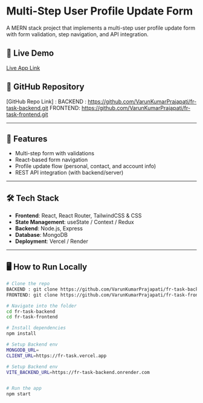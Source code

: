 # Multi-Step User Profile Update Form

A MERN stack project that implements a multi-step user profile update form with form validation, step navigation, and API integration.

## 🚀 Live Demo

[Live App Link](https://fr-task.vercel.app)

## 📂 GitHub Repository

[GitHub Repo Link] :
BACKEND : https://github.com/VarunKumarPrajapati/fr-task-backend.git
FRONTEND: https://github.com/VarunKumarPrajapati/fr-task-frontend.git

---

## 📌 Features

- Multi-step form with validations
- React-based form navigation
- Profile update flow (personal, contact, and account info)
- REST API integration (with backend/server)

---

## 🛠 Tech Stack

- **Frontend**: React, React Router, TailwindCSS & CSS
- **State Management**: useState / Context / Redux
- **Backend**: Node.js, Express
- **Database**: MongoDB
- **Deployment**: Vercel / Render

---

## 🖥️ How to Run Locally

```bash
# Clone the repo
BACKEND : git clone https://github.com/VarunKumarPrajapati/fr-task-backend.git
FRONTEND: git clone https://github.com/VarunKumarPrajapati/fr-task-frontend.git

# Navigate into the folder
cd fr-task-backend
cd fr-task-frontend

# Install dependencies
npm install

# Setup Backend env
MONGODB_URL=
CLIENT_URL=https://fr-task.vercel.app

# Setup Backend env
VITE_BACKEND_URL=https://fr-task-backend.onrender.com


# Run the app
npm start
```
